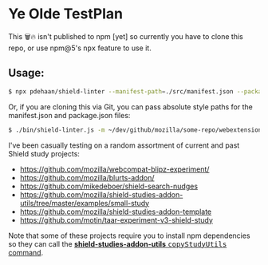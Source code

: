 # Ye Olde TestPlan

This :wastebasket::fire: isn't published to npm [yet] so currently you have to clone this repo, or use npm@5's <kbd>npx</kbd> feature to use it.

## Usage:

```sh
$ npx pdehaan/shield-linter --manifest-path=./src/manifest.json --package-path=./package.json
```

Or, if you are cloning this via Git, you can pass absolute style paths for the manifest.json and package.json files:

```sh
$ ./bin/shield-linter.js -m ~/dev/github/mozilla/some-repo/webextension/manifest.json -p ~/dev/github/mozilla/some-repo/package.json
```

I've been casually testing on a random assortment of current and past Shield study projects:

- https://github.com/mozilla/webcompat-blipz-experiment/
- https://github.com/mozilla/blurts-addon/
- https://github.com/mikedeboer/shield-search-nudges
- https://github.com/mozilla/shield-studies-addon-utils/tree/master/examples/small-study
- https://github.com/mozilla/shield-studies-addon-template
- https://github.com/motin/taar-experiment-v3-shield-study

Note that some of these projects require you to install npm dependencies so they can call the [**shield-studies-addon-utils** <kbd>copyStudyUtils</kbd> command](https://github.com/mozilla/shield-studies-addon-utils/blob/master/bin/copyStudyUtils.js).
